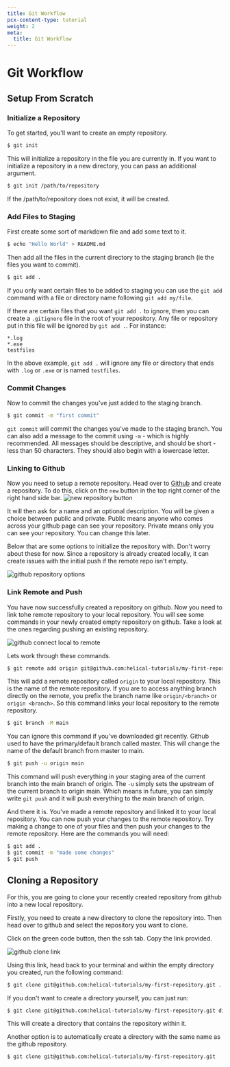 ```yaml
---
title: Git Workflow
pcx-content-type: tutorial
weight: 2
meta:
  title: Git Workflow
---
```


# Git Workflow

## Setup From Scratch

### Initialize a Repository

To get started, you'll want to create an empty repository.

```sh
$ git init
```

This will initialize a repository in the file you are currently in. If you want to initialize a repository in a new directory, you can pass an additional argument.

```sh
$ git init /path/to/repository
```

If the /path/to/repository does not exist, it will be created.

### Add Files to Staging

First create some sort of markdown file and add some text to it.

```sh
$ echo "Hello World" > README.md
```

Then add all the files in the current directory to the staging branch (ie the files you want to commit).

```sh
$ git add .
```

If you only want certain files to be added to staging you can use the `git add` command with a file or directory name following `git add my/file`.

If there are certain files that you want `git add .` to ignore, then you can create a `.gitignore` file in the root of your repository. Any file or repository put in this file will be ignored by `git add .`.
For instance:

```
*.log
*.exe
testfiles
```

In the above example, `git add .` will ignore any file or directory that ends with `.log` or `.exe` or is named `testfiles`.

### Commit Changes

Now to commit the changes you've just added to the staging branch.

```sh
$ git commit -m "first commit"
```

`git commit` will commit the changes you've made to the staging branch. You can also add a message to the commit using `-m` - which is highly recommended. All messages should be descriptive, and should be short - less than 50 characters. They should also begin with a lowercase letter.

### Linking to Github

Now you need to setup a remote repository. Head over to [Github](https://github.com/) and create a repository. To do this, click on the `new` button in the top right corner of the right hand side bar.
![new repository button](../images/github-new-repo-button.png)

It will then ask for a name and an optional description. You will be given a choice between public and private. Public means anyone who comes across your github page can see your repository. Private means only you can see your repository. You can change this later.

Below that are some options to initialize the repository with. Don't worry about these for now. Since a repository is already created locally, it can create issues with the initial push if the remote repo isn't empty.

![github repository options](../images/github-initialize-options.png)

### Link Remote and Push

You have now successfully created a repository on github. Now you need to link tohe remote repository to your local repository. You will see some commands in your newly created empty repository on github. Take a look at the ones regarding pushing an existing repository.

![github connect local to remote](../images/github-connect-remote.png)

Lets work through these commands.

```sh
$ git remote add origin git@github.com:helical-tutorials/my-first-repository.git
```

This will add a remote repository called `origin` to your local repository. This is the name of the remote repository. If you are to access anything branch directly on the remote, you prefix the branch name like `origin/<branch>` or `origin <branch>`. So this command links your local repository to the remote repository.

```sh
$ git branch -M main
```

You can ignore this command if you've downloaded git recently. Github used to have the primary/default branch called master. This will change the name of the default branch from master to main.

```sh
$ git push -u origin main
```

This command will push everything in your staging area of the current branch into the main branch of origin. The `-u` simply sets the upstream of the current branch to origin main. Which means in future, you can simply write `git push` and it will push everything to the main branch of origin.

And there it is. You've made a remote repository and linked it to your local repository. You can now push your changes to the remote repository. Try making a change to one of your files and then push your changes to the remote repository. Here are the commands you will need:

```sh
$ git add .
$ git commit -m "made some changes"
$ git push
```

## Cloning a Repository

For this, you are going to clone your recently created repository from github into a new local repository.

Firstly, you need to create a new directory to clone the repository into. Then head over to github and select the repository you want to clone.

Click on the green code button, then the ssh tab. Copy the link provided.

![github clone link](../images/github-clone-code.png)

Using this link, head back to your terminal and within the empty directory you created, run the following command:
```sh
$ git clone git@github.com:helical-tutorials/my-first-repository.git .
```

If you don't want to create a directory yourself, you can just run:
```sh
$ git clone git@github.com:helical-tutorials/my-first-repository.git directoryName
```

This will create a directory that contains the repository within it.

Another option is to automatically create a directory with the same name as the github repository.
```sh
$ git clone git@github.com:helical-tutorials/my-first-repository.git
```

